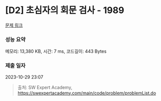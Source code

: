 # [D2] 초심자의 회문 검사 - 1989 

[문제 링크](https://swexpertacademy.com/main/code/problem/problemDetail.do?contestProbId=AV5PyTLqAf4DFAUq) 

### 성능 요약

메모리: 13,380 KB, 시간: 7 ms, 코드길이: 443 Bytes

### 제출 일자

2023-10-29 23:07



> 출처: SW Expert Academy, https://swexpertacademy.com/main/code/problem/problemList.do